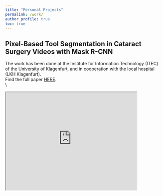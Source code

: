 ```yaml
---
title: "Personal Projects"
permalink: /work/
author_profile: true
toc: true
---
```


## Pixel-Based Tool Segmentation in Cataract Surgery Videos with Mask R-CNN
The work has been done at the Institute for Information Technology (ITEC) of the University of Klagenfurt, and in cooperation with the local hospital (LKH Klagenfurt).\
Find the full paper [HERE](https://ieeexplore.ieee.org/iel7/9169740/9182790/09183116.pdf).\
\
<iframe width="420" height="315"
src="https://www.youtube.com/embed/t5hpYMKezIM">
</iframe>
